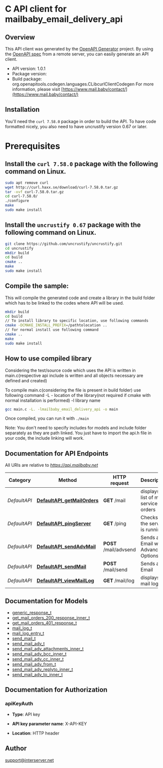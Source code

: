 # C API client for mailbaby_email_delivery_api

## Overview
This API client was generated by the [OpenAPI Generator](https://openapi-generator.tech) project. By using the [OpenAPI spec](https://openapis.org) from a remote server, you can easily generate an API client.

- API version: 1.0.1
- Package version: 
- Build package: org.openapitools.codegen.languages.CLibcurlClientCodegen
For more information, please visit [https://www.mail.baby/contact/](https://www.mail.baby/contact/)

## Installation
You'll need the `curl 7.58.0` package in order to build the API. To have code formatted nicely, you also need to have uncrustify version 0.67 or later.

# Prerequisites

## Install the `curl 7.58.0` package with the following command on Linux.
```bash
sudo apt remove curl
wget http://curl.haxx.se/download/curl-7.58.0.tar.gz
tar -xvf curl-7.58.0.tar.gz
cd curl-7.58.0/
./configure
make
sudo make install
```
## Install the `uncrustify 0.67` package with the following command on Linux.
```bash
git clone https://github.com/uncrustify/uncrustify.git
cd uncrustify
mkdir build
cd build
cmake ..
make
sudo make install
```

## Compile the sample:
This will compile the generated code and create a library in the build folder which has to be linked to the codes where API will be used.
```bash
mkdir build
cd build
// To install library to specific location, use following commands
cmake -DCMAKE_INSTALL_PREFIX=/pathtolocation ..
// for normal install use following command
cmake ..
make
sudo make install
```
## How to use compiled library
Considering the test/source code which uses the API is written in main.c(respective api include is written and all objects necessary are defined and created)

To compile main.c(considering the file is present in build folder) use following command
-L - location of the library(not required if cmake with normal installation is performed)
-l library name
```bash
gcc main.c -L. -lmailbaby_email_delivery_api -o main
```
Once compiled, you can run it with ``` ./main ```

Note: You don't need to specify includes for models and include folder separately as they are path linked. You just have to import the api.h file in your code, the include linking will work.

## Documentation for API Endpoints

All URIs are relative to *https://api.mailbaby.net*

Category | Method | HTTP request | Description
------------ | ------------- | ------------- | -------------
*DefaultAPI* | [**DefaultAPI_getMailOrders**](docs/DefaultAPI.md#DefaultAPI_getMailOrders) | **GET** /mail | displays a list of mail service orders
*DefaultAPI* | [**DefaultAPI_pingServer**](docs/DefaultAPI.md#DefaultAPI_pingServer) | **GET** /ping | Checks if the server is running
*DefaultAPI* | [**DefaultAPI_sendAdvMail**](docs/DefaultAPI.md#DefaultAPI_sendAdvMail) | **POST** /mail/advsend | Sends an Email with Advanced Options
*DefaultAPI* | [**DefaultAPI_sendMail**](docs/DefaultAPI.md#DefaultAPI_sendMail) | **POST** /mail/send | Sends an Email
*DefaultAPI* | [**DefaultAPI_viewMailLog**](docs/DefaultAPI.md#DefaultAPI_viewMailLog) | **GET** /mail/log | displays the mail log


## Documentation for Models

 - [generic_response_t](docs/generic_response.md)
 - [get_mail_orders_200_response_inner_t](docs/get_mail_orders_200_response_inner.md)
 - [get_mail_orders_401_response_t](docs/get_mail_orders_401_response.md)
 - [mail_log_t](docs/mail_log.md)
 - [mail_log_entry_t](docs/mail_log_entry.md)
 - [send_mail_t](docs/send_mail.md)
 - [send_mail_adv_t](docs/send_mail_adv.md)
 - [send_mail_adv_attachments_inner_t](docs/send_mail_adv_attachments_inner.md)
 - [send_mail_adv_bcc_inner_t](docs/send_mail_adv_bcc_inner.md)
 - [send_mail_adv_cc_inner_t](docs/send_mail_adv_cc_inner.md)
 - [send_mail_adv_from_t](docs/send_mail_adv_from.md)
 - [send_mail_adv_replyto_inner_t](docs/send_mail_adv_replyto_inner.md)
 - [send_mail_adv_to_inner_t](docs/send_mail_adv_to_inner.md)


## Documentation for Authorization


### apiKeyAuth

- **Type**: API key

- **API key parameter name**: X-API-KEY
- **Location**: HTTP header


## Author

support@interserver.net

